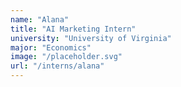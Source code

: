 ```yaml
---
name: "Alana"
title: "AI Marketing Intern"
university: "University of Virginia"
major: "Economics"
image: "/placeholder.svg"
url: "/interns/alana"
---
```

